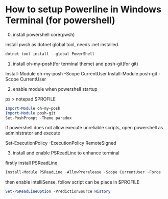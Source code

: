 # How to setup Powerline in Windows Terminal (for powershell)

0. install powershell core(pwsh)

install pwsh as dotnet global tool, needs .net installed.

```powershell
dotnet tool install --global PowerShell
```

1. install oh-my-posh(for terminal theme) and posh-git(for git)

Install-Module oh-my-posh -Scope CurrentUser
Install-Module posh-git -Scope CurrentUser

2. enable module when powershell startup
   
ps > notepad $PROFILE

```powershell
Import-Module oh-my-posh
Import-Module posh-git
Set-PoshPrompt -Theme paradox
```

if powershell does not allow execute unreliable scripts, open powershell as administrator and execute

Set-ExecutionPolicy -ExecutionPolicy RemoteSigned

3. install and enable PSReadLine to enhance terminal

firstly install PSReadLine

```powershell
Install-Module PSReadLine -AllowPrerelease -Scope CurrentUser -Force
```

then enable intelliSense, follow script can be place in $PROFILE

```powershell
Set-PSReadLineOption -PredictionSource History
```